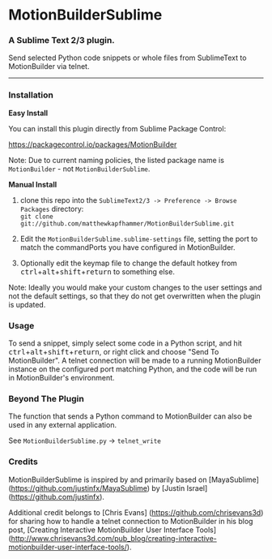 # MotionBuilderSublime
### A Sublime Text 2/3 plugin.

Send selected Python code snippets or whole files from SublimeText to MotionBuilder via telnet.

----------

### Installation

**Easy Install**

You can install this plugin directly from Sublime Package Control:

https://packagecontrol.io/packages/MotionBuilder

Note: Due to current naming policies, the listed package name is ```MotionBuilder``` - not ```MotionBuilderSublime```.

**Manual Install**

1. clone this repo into the `SublimeText2/3 -> Preference -> Browse Packages` directory:  
`git clone git://github.com/matthewkapfhammer/MotionBuilderSublime.git`

2. Edit the `MotionBuilderSublime.sublime-settings` file, setting the port to match the commandPorts you have configured in MotionBuilder.

3. Optionally edit the keymap file to change the default hotkey from <kbd>ctrl</kbd>+<kbd>alt</kbd>+<kbd>shift</kbd>+<kbd>return</kbd> to something else.

Note: Ideally you would make your custom changes to the user settings and not the default settings, so that they do not get overwritten when the plugin is updated.

### Usage

To send a snippet, simply select some code in a Python script, and hit <kbd>ctrl</kbd>+<kbd>alt</kbd>+<kbd>shift</kbd>+<kbd>return</kbd>, or right click and choose "Send To MotionBuilder".
A telnet connection will be made to a running MotionBuilder instance on the configured port matching Python, and the code will be run in MotionBuilder's environment.

### Beyond The Plugin

The function that sends a Python command to MotionBuilder can also be used in any external application. 

See ```MotionBuilderSublime.py``` -> ```telnet_write```

### Credits

MotionBuilderSublime is inspired by and primarily based on [MayaSublime] (https://github.com/justinfx/MayaSublime) by [Justin Israel] (https://github.com/justinfx).

Additional credit belongs to [Chris Evans] (https://github.com/chrisevans3d) for sharing how to handle a telnet connection to MotionBuilder in his blog post, [Creating Interactive MotionBuilder User Interface Tools] (http://www.chrisevans3d.com/pub_blog/creating-interactive-motionbuilder-user-interface-tools/).
